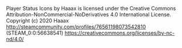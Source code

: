 Player Status Icons by Haaax is licensed under the Creative Commons Attribution-NonCommercial-NoDerivatives 4.0 International License.
Copyright (c) 2020 Haaax <http://steamcommunity.com/profiles/76561198073542810> (STEAM_0:0:56638541)
https://creativecommons.org/licenses/by-nc-nd/4.0/
